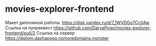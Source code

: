 # movies-explorer-frontend
Макет дипломной работы: https://disk.yandex.ru/d/7_1WVDGo7Cc0Aw
Ссылка на пулреквест https://github.com/DaryaPogo/movies-explorer-frontend/pull/2
Cсылка на сервер https://diplom.dashapogo.nomoredomains.monster